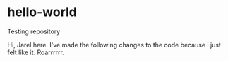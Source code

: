 # hello-world
Testing repository

Hi, Jarel here. I've made the following changes to the code because i just felt like it.
Roarrrrrr.
